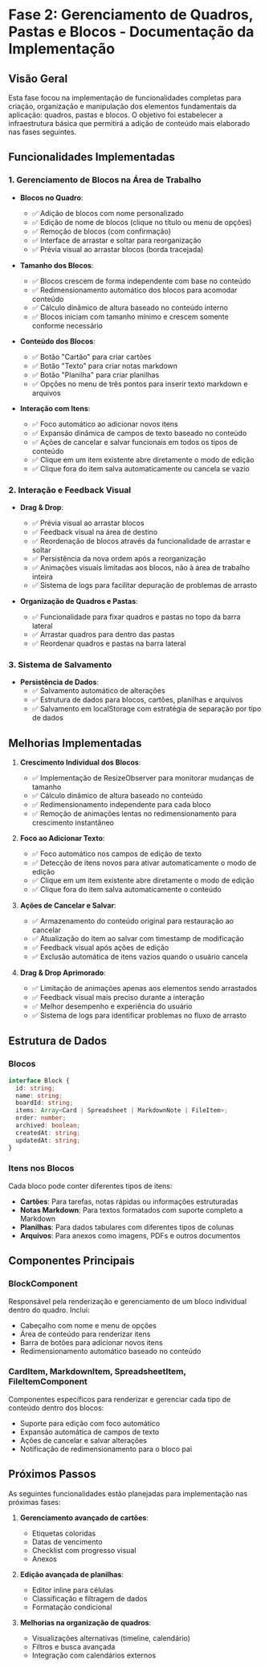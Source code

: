 
# Fase 2: Gerenciamento de Quadros, Pastas e Blocos - Documentação da Implementação

## Visão Geral

Esta fase focou na implementação de funcionalidades completas para criação, organização e manipulação dos elementos fundamentais da aplicação: quadros, pastas e blocos. O objetivo foi estabelecer a infraestrutura básica que permitirá a adição de conteúdo mais elaborado nas fases seguintes.

## Funcionalidades Implementadas

### 1. Gerenciamento de Blocos na Área de Trabalho

- **Blocos no Quadro**:
  - ✅ Adição de blocos com nome personalizado
  - ✅ Edição de nome de blocos (clique no título ou menu de opções)
  - ✅ Remoção de blocos (com confirmação)
  - ✅ Interface de arrastar e soltar para reorganização
  - ✅ Prévia visual ao arrastar blocos (borda tracejada)

- **Tamanho dos Blocos**:
  - ✅ Blocos crescem de forma independente com base no conteúdo
  - ✅ Redimensionamento automático dos blocos para acomodar conteúdo
  - ✅ Cálculo dinâmico de altura baseado no conteúdo interno
  - ✅ Blocos iniciam com tamanho mínimo e crescem somente conforme necessário

- **Conteúdo dos Blocos**:
  - ✅ Botão "Cartão" para criar cartões
  - ✅ Botão "Texto" para criar notas markdown
  - ✅ Botão "Planilha" para criar planilhas
  - ✅ Opções no menu de três pontos para inserir texto markdown e arquivos

- **Interação com Itens**:
  - ✅ Foco automático ao adicionar novos itens
  - ✅ Expansão dinâmica de campos de texto baseado no conteúdo
  - ✅ Ações de cancelar e salvar funcionais em todos os tipos de conteúdo
  - ✅ Clique em um item existente abre diretamente o modo de edição
  - ✅ Clique fora do item salva automaticamente ou cancela se vazio

### 2. Interação e Feedback Visual

- **Drag & Drop**:
  - ✅ Prévia visual ao arrastar blocos
  - ✅ Feedback visual na área de destino
  - ✅ Reordenação de blocos através da funcionalidade de arrastar e soltar
  - ✅ Persistência da nova ordem após a reorganização
  - ✅ Animações visuais limitadas aos blocos, não à área de trabalho inteira
  - ✅ Sistema de logs para facilitar depuração de problemas de arrasto

- **Organização de Quadros e Pastas**:
  - ✅ Funcionalidade para fixar quadros e pastas no topo da barra lateral
  - ✅ Arrastar quadros para dentro das pastas
  - ✅ Reordenar quadros e pastas na barra lateral

### 3. Sistema de Salvamento

- **Persistência de Dados**:
  - ✅ Salvamento automático de alterações
  - ✅ Estrutura de dados para blocos, cartões, planilhas e arquivos
  - ✅ Salvamento em localStorage com estratégia de separação por tipo de dados

## Melhorias Implementadas

1. **Crescimento Individual dos Blocos**:
   - ✅ Implementação de ResizeObserver para monitorar mudanças de tamanho
   - ✅ Cálculo dinâmico de altura baseado no conteúdo
   - ✅ Redimensionamento independente para cada bloco
   - ✅ Remoção de animações lentas no redimensionamento para crescimento instantâneo

2. **Foco ao Adicionar Texto**:
   - ✅ Foco automático nos campos de edição de texto
   - ✅ Detecção de itens novos para ativar automaticamente o modo de edição
   - ✅ Clique em um item existente abre diretamente o modo de edição
   - ✅ Clique fora do item salva automaticamente o conteúdo

3. **Ações de Cancelar e Salvar**:
   - ✅ Armazenamento do conteúdo original para restauração ao cancelar
   - ✅ Atualização do item ao salvar com timestamp de modificação
   - ✅ Feedback visual após ações de edição
   - ✅ Exclusão automática de itens vazios quando o usuário cancela

4. **Drag & Drop Aprimorado**:
   - ✅ Limitação de animações apenas aos elementos sendo arrastados
   - ✅ Feedback visual mais preciso durante a interação
   - ✅ Melhor desempenho e experiência do usuário
   - ✅ Sistema de logs para identificar problemas no fluxo de arrasto

## Estrutura de Dados

### Blocos

```typescript
interface Block {
  id: string;
  name: string;
  boardId: string;
  items: Array<Card | Spreadsheet | MarkdownNote | FileItem>;
  order: number;
  archived: boolean;
  createdAt: string;
  updatedAt: string;
}
```

### Itens nos Blocos

Cada bloco pode conter diferentes tipos de itens:

- **Cartões**: Para tarefas, notas rápidas ou informações estruturadas
- **Notas Markdown**: Para textos formatados com suporte completo a Markdown
- **Planilhas**: Para dados tabulares com diferentes tipos de colunas
- **Arquivos**: Para anexos como imagens, PDFs e outros documentos

## Componentes Principais

### BlockComponent

Responsável pela renderização e gerenciamento de um bloco individual dentro do quadro. Inclui:
- Cabeçalho com nome e menu de opções
- Área de conteúdo para renderizar itens
- Barra de botões para adicionar novos itens
- Redimensionamento automático baseado no conteúdo

### CardItem, MarkdownItem, SpreadsheetItem, FileItemComponent

Componentes específicos para renderizar e gerenciar cada tipo de conteúdo dentro dos blocos:
- Suporte para edição com foco automático
- Expansão automática de campos de texto
- Ações de cancelar e salvar alterações
- Notificação de redimensionamento para o bloco pai

## Próximos Passos

As seguintes funcionalidades estão planejadas para implementação nas próximas fases:

1. **Gerenciamento avançado de cartões**:
   - Etiquetas coloridas
   - Datas de vencimento
   - Checklist com progresso visual
   - Anexos
   
2. **Edição avançada de planilhas**:
   - Editor inline para células
   - Classificação e filtragem de dados
   - Formatação condicional
   
3. **Melhorias na organização de quadros**:
   - Visualizações alternativas (timeline, calendário)
   - Filtros e busca avançada
   - Integração com calendários externos
